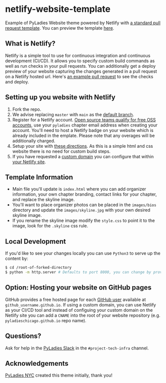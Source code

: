 # netlify-website-template

Example of PyLadies Website theme powered by Netlify with [a standard pull request template](github.com/pyladies/netlify-website-template/PULL_REQUEST_TEMPLATE). You can preview the template [here](https://distracted-payne-504b82.netlify.app/).

## What is Netlify?

Netlify is a simple tool to use for continuous integration and continuous development (CI/CD). It allows you to specify custom build commands as well as run checks in your pull requests. You can additionally get a deploy preview of your website capturing the changes generated in a pull request on a Netlify hosted url. Here's [an example pull request](https://github.com/pyladies/netlify-website-template/pull/1) to see the checks and deploy.

## Setting up you website with Netlify

1. Fork the repo.
2. We advise replacing `master` with `main` as the [default branch](https://docs.github.com/en/github/administering-a-repository/setting-the-default-branch). 
3. Register for a Netlify account. [Open source teams qualify for free OSS accounts](https://www.netlify.com/legal/open-source-policy/), use your `pyladies` chapter email address when creating your account. You'll need to host a Netlify badge on your website which is already included in the emplate. Please note that any overages will be additionally charged.
4. Setup your site with [these directions](https://www.netlify.com/blog/2016/10/27/a-step-by-step-guide-deploying-a-static-site-or-single-page-app/). As this is a simple html and css website there is no need for custom build steps.
4. If you have requested a [custom domain](https://github.com/pyladies/pyladies/README.md) you can configure that within [your Netlify site](https://www.netlify.com/blog/2020/03/26/how-to-set-up-netlify-dns-custom-domains-cname-a-records/).

## Template Information

- Main file you'll update is `index.html` where you can add organizer information, your own chapter branding, contact links for your chapter, and replace the skyline image. 
- You'll want to place organizer photos can be placed in the `images/bios` directory and update the `images/skyline.jpg` with your own desired skyline image.
- If you rename the skyline image modify the `style.css` to point it to the image, look for the `.skyline` css rule.

## Local Development

If you'd like to see your changes locally you can use `Python3` to serve up the content by:

```bash
$ cd /root-of-forked-directory
$ python -m http.server # Defaults to port 8000, you can change by providing an additional integer for the desired port
```

## Option: Hosting your website on GitHub pages

GitHub provides a free hosted page for each [GitHub user](https://pages.github.com/) available at `github_username.github.io`. If using a custom domain, you can use Netlify as your CI/CD tool and instead of configuing your custom domain on the Netlify site you can add a `CNAME` into the root of your website repository (e.g. `pyladieschicago.github.io` repo name).

## Questions?

Ask for help in the [PyLadies Slack](slackin.pyladies.com) in the `#project-tech-infra` channel.

## Acknowledgements

[PyLadies NYC](http://nyc.pyladies.com/) created this theme initially, thank you!
